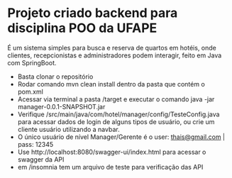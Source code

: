 # Projeto criado backend para disciplina POO da UFAPE
É um sistema simples para busca e reserva de quartos em hotéis, onde clientes, recepcionistas e administradores podem interagir, feito em Java com SpringBoot.

- Basta clonar o repositório
- Rodar comando mvn clean install dentro da pasta que contém o pom.xml
- Acessar via terminal a pasta /target e executar o comando java -jar manager-0.0.1-SNAPSHOT.jar
- Verifique /src/main/java/com/hotel/manager/config/TesteConfig.java para acessar dados de login de alguns tipos de usuário, ou crie um cliente usuário utilizando a navbar.
- O único usuário de nível Manager/Gerente é o user: thais@gmail.com | pass: 12345
- Use http://localhost:8080/swagger-ui/index.html para acessar o swagger da API
- em /insomnia tem um arquivo de teste para verificação das API
